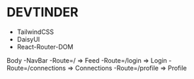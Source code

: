 # DEVTINDER

- TailwindCSS
- DaisyUI
- React-Router-DOM



Body
    -NavBar
    -Route=/ => Feed
    -Route=/login => Login
    -Route=/connections =>  Connections
    -Route=/profile => Profile
